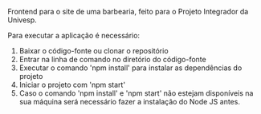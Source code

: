 Frontend para o site de uma barbearia, feito para o Projeto Integrador da Univesp.

Para executar a aplicação é necessário:

1. Baixar o código-fonte ou clonar o repositório
2. Entrar na linha de comando no diretório do código-fonte
3. Executar o comando 'npm install' para instalar as dependências do projeto
4. Iniciar o projeto com 'npm start'
5. Caso o comando 'npm install' e 'npm start' não estejam disponíveis na sua máquina será necessário fazer a instalação do Node JS antes.
